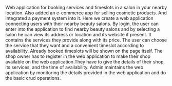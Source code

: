 Web application for booking services and timeslots in a salon in your nearby location. Also added an e-commerce app for selling cosmetic products. And integrated a payment system into it. Here
we create a web application connecting users with their nearby beauty salons. By login, the user can enter into the application to find nearby beauty salons and by selecting a salon he can view
its address or location and its website if present. It contains the services they provide along with its price. The user can choose the service that they want and a convenient timeslot according to 
availability. Already booked timeslots will be shown on the page itself. The shop owner has to register in the web application to make their shop available on the web application.They have to give 
the details of their shop, its services, and the time of availability. Admin maintains the web application by monitoring the details provided in the web application and do the basic crud operations.


